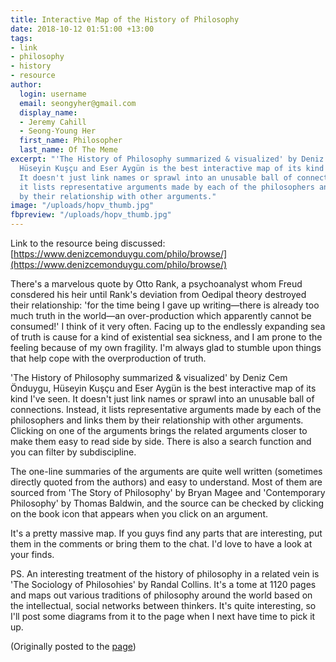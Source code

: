 ```yaml
---
title: Interactive Map of the History of Philosophy
date: 2018-10-12 01:51:00 +13:00
tags:
- link
- philosophy
- history
- resource
author:
  login: username
  email: seongyher@gmail.com
  display_name:
  - Jeremy Cahill
  - Seong-Young Her
  first_name: Philosopher
  last_name: Of The Meme
excerpt: "'The History of Philosophy summarized & visualized' by Deniz Cem Önduygu,
  Hüseyin Kuşçu and Eser Aygün is the best interactive map of its kind I've seen.
  It doesn't just link names or sprawl into an unusable ball of connections. Instead,
  it lists representative arguments made by each of the philosophers and links them
  by their relationship with other arguments."
image: "/uploads/hopv_thumb.jpg"
fbpreview: "/uploads/hopv_thumb.jpg"
---
```


Link to the resource being discussed: [https://www.denizcemonduygu.com/philo/browse/](https://www.denizcemonduygu.com/philo/browse/)

There's a marvelous quote by Otto Rank, a psychoanalyst whom Freud consdered his heir until Rank's deviation from Oedipal theory destroyed their relationship: 'for the time being I gave up writing—there is already too much truth in the world—an over-production which apparently cannot be consumed!' I think of it very often. Facing up to the endlessly expanding sea of truth is cause for a kind of existential sea sickness, and I am prone to the feeling because of my own fragility. I'm always glad to stumble upon things that help cope with the overproduction of truth.

'The History of Philosophy summarized & visualized' by Deniz Cem Önduygu, Hüseyin Kuşçu and Eser Aygün is the best interactive map of its kind I've seen. It doesn't just link names or sprawl into an unusable ball of connections. Instead, it lists representative arguments made by each of the philosophers and links them by their relationship with other arguments. Clicking on one of the arguments brings the related arguments closer to make them easy to read side by side. There is also a search function and you can filter by subdiscipline.

The one-line summaries of the arguments are quite well written (sometimes directly quoted from the authors) and easy to understand. Most of them are sourced from 'The Story of Philosophy' by Bryan Magee and 'Contemporary Philosophy' by Thomas Baldwin, and the source can be checked by clicking on the book icon that appears when you click on an argument.

It's a pretty massive map. If you guys find any parts that are interesting, put them in the comments or bring them to the chat. I'd love to have a look at your finds.

PS. An interesting treatment of the history of philosophy in a related vein is 'The Sociology of Philosohies' by Randal Collins. It's a tome at 1120 pages and maps out various traditions of philosophy around the world based on the intellectual, social networks between thinkers. It's quite interesting, so I'll post some diagrams from it to the page when I next have time to pick it up.

(Originally posted to the [page](https://www.facebook.com/thephilosophersmeme/posts/2271222189778061))